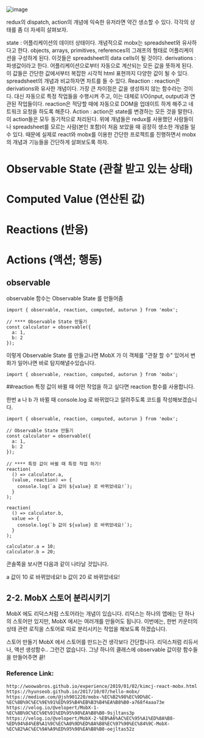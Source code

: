 ![image](https://user-images.githubusercontent.com/4640346/53172406-9a7d3780-3628-11e9-9994-bc12321205af.png)

redux의 dispatch, action의 개념에 익숙한 유저라면 약간 생소할 수 있다. 각각의 상태를 좀 더 자세히 살펴보자.

state : 어플리케이션의 데이터 상태이다. 개념적으로 mobx는 spreadsheet와 유사하다고 한다. objects, arrays, primitives, references의 그래프의 형태로 어플리케이션을 구성하게 된다. 이것들은 spreadsheet의 data cells이 될 것이다.
derivations : 파생값이라고 한다. 어플리케이션으로부터 자동으로 계산되는 모든 값을 뜻하게 된다. 이 값들은 간단한 값에서부터 복잡한 시각적 html 표현까지 다양한 값이 될 수 있다. spreadsheet의 개념과 비교하자면 차트를 들 수 있다.
Reaction : reaction은 derivations와 유사한 개념이다. 가장 큰 차이점은 값을 생성하지 않는 함수라는 것이다. 대신 자동으로 특정 작업들을 수행시켜 주고, 이는 대체로 I/O(input, output)과 연관된 작업들이다. reaction은 적당할 때에 자동으로 DOM을 업데이트 하게 해주고 네트워크 요청을 하도록 해준다.
Action : action은 state를 변경하는 모든 것을 말한다. 이 action들은 모두 동기적으로 처리된다.
위에 개념들은 redux를 사용했던 사람들이나 spreadsheet를 모르는 사람(본인 포함)이 처음 보았을 때 굉장히 생소한 개념들 일 수 있다. 때문에 실제로 react와 mobx를 이용한 간단한 프로젝트를 진행하면서 mobx의 개념과 기능들을 간단하게 살펴보도록 하자.

# Observable State (관찰 받고 있는 상태)

# Computed Value (연산된 값)

# Reactions (반응)

# Actions (액션; 행동)

## observable

observable 함수는 Observable State 를 만들어줌

```
import { observable, reaction, computed, autorun } from 'mobx';

// **** Observable State 만들기
const calculator = observable({
  a: 1,
  b: 2
});
```

이렇게 Observable State 를 만들고나면 MobX 가 이 객체를 "관찰 할 수" 있어서 변화가 일어나면 바로 탐지해낼수있습니다.

```
import { observable, reaction, computed, autorun } from 'mobx';
```

##reaction
특정 값이 바뀔 때 어떤 작업을 하고 싶다면 reaction 함수를 사용합니다.

한번 a 나 b 가 바뀔 때 console.log 로 바뀌었다고 알려주도록 코드를 작성해보겠습니다.

```
import { observable, reaction, computed, autorun } from 'mobx';

// Observable State 만들기
const calculator = observable({
  a: 1,
  b: 2
});

// **** 특정 값이 바뀔 때 특정 작업 하기!
reaction(
  () => calculator.a,
  (value, reaction) => {
    console.log(`a 값이 ${value} 로 바뀌었네요!`);
  }
);

reaction(
  () => calculator.b,
  value => {
    console.log(`b 값이 ${value} 로 바뀌었네요!`);
  }
);

calculator.a = 10;
calculator.b = 20;
```

콘솔쪽을 보시면 다음과 같이 나타날 것입니다.

a 값이 10 로 바뀌었네요!
b 값이 20 로 바뀌었네요!

## 2-2. MobX 스토어 분리시키기

MobX 에도 리덕스처럼 스토어라는 개념이 있습니다. 리덕스는 하나의 앱에는 단 하나의 스토어만 있지만, MobX 에서는 여러개를 만들어도 됩니다. 이번에는, 한번 카운터의 상태 관련 로직을 스토어로 따로 분리시키는 작업을 해보도록 하겠습니다.

스토어 만들기
MobX 에서 스토어를 만드는건 생각보다 간단합니다. 리덕스처럼 리듀서나, 액션 생성함수.. 그런건 없습니다. 그냥 하나의 클래스에 observable 값이랑 함수들을 만들어주면 끝!

### Reference Link:

```
http://woowabros.github.io/experience/2019/01/02/kimcj-react-mobx.html
https://hyunseob.github.io/2017/10/07/hello-mobx/
https://medium.com/@jsh901220/mobx-%EC%B2%98%EC%9D%8C-%EC%8B%9C%EC%9E%91%ED%95%B4%EB%B3%B4%EA%B8%B0-a768f4aaa73e
https://velog.io/@velopert/MobX-1-%EC%8B%9C%EC%9E%91%ED%95%98%EA%B8%B0-9sjltans3p
https://velog.io/@velopert/MobX-2-%EB%A6%AC%EC%95%A1%ED%8A%B8-%ED%94%84%EB%A1%9C%EC%A0%9D%ED%8A%B8%EC%97%90%EC%84%9C-MobX-%EC%82%AC%EC%9A%A9%ED%95%98%EA%B8%B0-oejltas52z
```
